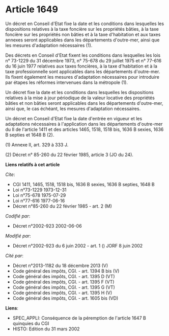 # Article 1649

Un décret en Conseil d'Etat fixe la date et les conditions dans lesquelles les dispositions relatives à la taxe foncière sur
les propriétés bâties, à la taxe foncière sur les propriétés non bâties et à la taxe d'habitation et aux taxes annexes seront
applicables dans les départements d'outre-mer, ainsi que les mesures d'adaptation nécessaires (1).

Des décrets en Conseil d'Etat fixent les conditions dans lesquelles les lois n° 73-1229 du 31 décembre 1973, n° 75-678 du 29
juillet 1975 et n° 77-616 du 16 juin 1977 relatives aux taxes foncières, à la taxe d'habitation et à la taxe professionnelle
sont applicables dans les départements d'outre-mer. Ils fixent également les mesures d'adaptation nécessaires pour introduire
par étapes les réformes intervenues dans la métropole (1).

Un décret fixe la date et les conditions dans lesquelles les dispositions relatives à la mise à jour périodique de la valeur
locative des propriétés bâties et non bâties seront applicables dans les départements d'outre-mer, ainsi que, le cas échéant,
les mesures d'adaptation nécessaires.

Un décret en Conseil d'Etat fixe la date d'entrée en vigueur et les adaptations nécessaires à l'application dans les
départements d'outre-mer du II de l'article 1411 et des articles 1465, 1518, 1518 bis, 1636 B sexies, 1636 B septies et 1648
B (2).

(1) Annexe II, art. 329 à 333 J.

(2) Décret n° 85-260 du 22 février 1985, article 3 (JO du 24).

**Liens relatifs à cet article**

_Cite_:

  - CGI 1411, 1465, 1518, 1518 bis, 1636 B sexies, 1636 B septies, 1648 B
  - Loi n°73-1229 1973-12-31
  - Loi n°75-678 1975-07-29
  - Loi n°77-616 1977-06-16
  - Décret n°85-260 du 22 février 1985 - art. 2 (M)

_Codifié par_:

  - Décret n°2002-923 2002-06-06

_Modifié par_:

  - Décret n°2002-923 du 6 juin 2002 - art. 1 () JORF 8 juin 2002

_Cité par_:

  - Décret n°2013-1182 du 18 décembre 2013 (V)
  - Code général des impôts, CGI. - art. 1394 B bis (V)
  - Code général des impôts, CGI. - art. 1395 D (VT)
  - Code général des impôts, CGI. - art. 1395 F (VT)
  - Code général des impôts, CGI. - art. 1395 G (VT)
  - Code général des impôts, CGI. - art. 1395 H (V)
  - Code général des impôts, CGI. - art. 1605 bis (VD)

**Liens**:

  - SPEC_APPLI: Conséquence de la péremption de l'article 1647 B quinquies du CGI
  - HISTO: Edition du 31 mars 2002
